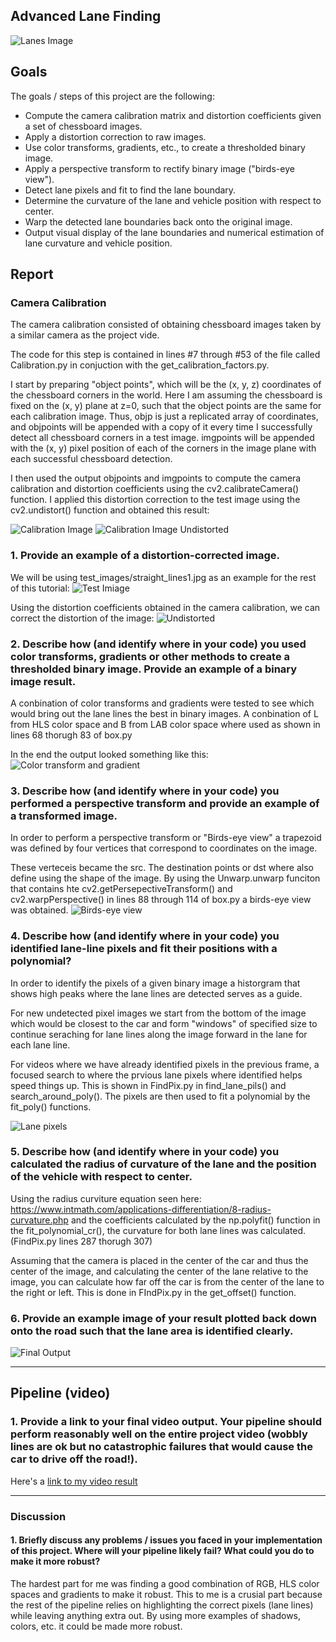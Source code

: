 ## Advanced Lane Finding
![Lanes Image](./output_images/straight_lines1_final_edit.jpg)


Goals
---
The goals / steps of this project are the following:

* Compute the camera calibration matrix and distortion coefficients given a set of chessboard images.
* Apply a distortion correction to raw images.
* Use color transforms, gradients, etc., to create a thresholded binary image.
* Apply a perspective transform to rectify binary image ("birds-eye view").
* Detect lane pixels and fit to find the lane boundary.
* Determine the curvature of the lane and vehicle position with respect to center.
* Warp the detected lane boundaries back onto the original image.
* Output visual display of the lane boundaries and numerical estimation of lane curvature and vehicle position.

Report
---
### Camera Calibration

The camera calibration consisted of obtaining chessboard images taken by a similar camera as the project vide. 

The code for this step is contained in lines #7 through #53 of the file called Calibration.py in conjuction with the get_calibration_factors.py.

I start by preparing "object points", which will be the (x, y, z) coordinates of the chessboard corners in the world. Here I am assuming the chessboard is fixed on the (x, y) plane at z=0, such that the object points are the same for each calibration image. Thus, objp is just a replicated array of coordinates, and objpoints will be appended with a copy of it every time I successfully detect all chessboard corners in a test image. imgpoints will be appended with the (x, y) pixel position of each of the corners in the image plane with each successful chessboard detection.

I then used the output objpoints and imgpoints to compute the camera calibration and distortion coefficients using the cv2.calibrateCamera() function. I applied this distortion correction to the test image using the cv2.undistort() function and obtained this result:

![Calibration Image](./camera_cal/calibration1.jpg)
![Calibration Image Undistorted](./output_images/calibration1_undistorted_edit.jpg)

### 1. Provide an example of a distortion-corrected image.

We will be using test_images/straight_lines1.jpg as an example for the rest of this tutorial:
![Test Imiage](./test_images/straight_lines1_edit.jpg)


Using the distortion coefficients obtained in the camera calibration, we can correct the distortion of the image:
![Undistorted](./output_images/straight_lines1_undist_edit.jpg)

### 2. Describe how (and identify where in your code) you used color transforms, gradients or other methods to create a thresholded binary image. Provide an example of a binary image result.

A conbination of color transforms and gradients were tested to see which would bring out the lane lines the best in binary images. A conbination of L from HLS color space and B from LAB color space where used as shown in lines 68 thorugh 83 of box.py

In the end the output looked something like this:
![Color transform and gradient](./output_images/straight_lines1_color_transform_and_gradients_edit.jpg)

### 3. Describe how (and identify where in your code) you performed a perspective transform and provide an example of a transformed image.

In order to perform a perspective transform or "Birds-eye view" a trapezoid was defined by four vertices that correspond to coordinates on the image.

These verteceis became the src. The destination points or dst where also define using the shape of the image. By using the Unwarp.unwarp funciton that contains hte cv2.getPersepectiveTransform() and cv2.warpPerspective() in lines 88 through 114 of box.py a birds-eye view was obtained.
![Birds-eye view](./output_images/straight_lines_bird_eye_view_edit.jpg)


### 4. Describe how (and identify where in your code) you identified lane-line pixels and fit their positions with a polynomial?

In order to identify the pixels of a given binary image a historgram that shows high peaks where the lane lines are detected serves as a guide. 

For new undetected pixel images we start from the bottom of the image which would be closest to the car and form "windows" of specified size to continue seraching for lane lines along the image forward in the lane for each lane line.

For videos where we have already identified pixels in the previous frame, a focused search to where the prvious lane pixels where identified helps speed things up. This is shown in FindPix.py in find_lane_pils() and search_around_poly(). The pixels are then used to fit a polynomial by the fit_poly() functions.

![Lane pixels](./output_images/straight_lines1_lane_boxes_edit.jpg)

### 5. Describe how (and identify where in your code) you calculated the radius of curvature of the lane and the position of the vehicle with respect to center.

Using the radius curviture equation seen here: https://www.intmath.com/applications-differentiation/8-radius-curvature.php
and the coefficients calculated by the np.polyfit() function in the fit_polynomial_cr(), the curvature for both lane lines was calculated. (FindPix.py lines 287 thorugh 307)


Assuming that the camera is placed in the center of the car and thus the center of the image, and calculating the center of the lane relative to the image, you can calculate how far off the car is from the center of the lane to the right or left. This is done in FIndPix.py in the get_offset() function.

### 6. Provide an example image of your result plotted back down onto the road such that the lane area is identified clearly.

![Final Output](./output_images/straight_lines1_final_edit.jpg)


---

## Pipeline (video)
### 1.  Provide a link to your final video output. Your pipeline should perform reasonably well on the entire project video (wobbly lines are ok but no catastrophic failures that would cause the car to drive off the road!).


Here's a [link to my video result](./output_images/project_video_output.mp4)

---

### Discussion

#### 1. Briefly discuss any problems / issues you faced in your implementation of this project.  Where will your pipeline likely fail?  What could you do to make it more robust?

The hardest part for me was finding a good combination of RGB, HLS color spaces and gradients to make it robust. This to me is a crusial part because the rest of the pipeline relies on highlighting the correct pixels (lane lines) while leaving anything extra out. By using more examples of shadows, colors, etc. it could be made more robust.

